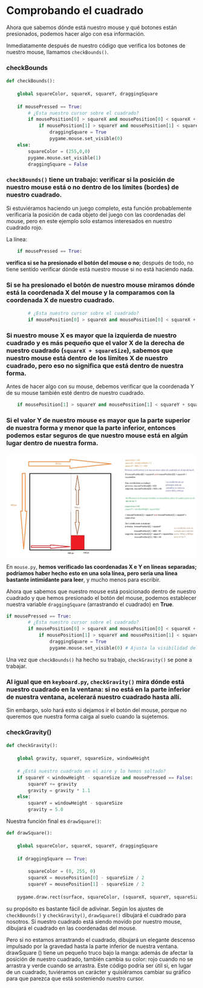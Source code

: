 # Comprobando el cuadrado

Ahora que sabemos dónde está nuestro mouse y qué botones están presionados, podemos hacer algo con esa información. 

Inmediatamente después de nuestro código que verifica los botones de nuestro mouse, llamamos `checkBounds()`. 

### checkBounds
```python
def checkBounds():

    global squareColor, squareX, squareY, draggingSquare

    if mousePressed == True:
        # ¿Esta nuestro cursor sobre el cuadrado?
        if mousePosition[0] > squareX and mousePosition[0] < squareX + squareSize:
            if mousePosition[1] > squareY and mousePosition[1] < squareY + squareSize:
                draggingSquare = True
                pygame.mouse.set_visible(0)
    else:
        squareColor = (255,0,0)
        pygame.mouse.set_visible(1)
        draggingSquare = False
```
### `checkBounds()` tiene un trabajo: verificar si la posición de nuestro mouse está o no dentro de los límites (bordes) de nuestro cuadrado.

Si estuviéramos haciendo un juego completo, esta función probablemente verificaría la posición de cada objeto del juego con las coordenadas del mouse, pero en este ejemplo solo estamos interesados en nuestro cuadrado rojo.

La línea:
```python 
    if mousePressed == True:
```
**verifica si se ha presionado el botón del mouse o no**; después de todo, no tiene sentido verificar dónde está nuestro mouse si no está haciendo nada. 

### Si se ha presionado el botón de nuestro mouse miramos dónde está la coordenada X del mouse y la comparamos con la coordenada X de nuestro cuadrado.
```python 
        # ¿Esta nuestro cursor sobre el cuadrado?
        if mousePosition[0] > squareX and mousePosition[0] < squareX + squareSize:
```
### Si nuestro mouse X es mayor que la izquierda de nuestro cuadrado y es más pequeño que el valor X de la derecha de nuestro cuadrado (`squareX + squareSize`), sabemos que nuestro mouse está dentro de los límites X de nuestro cuadrado, pero eso no significa que está dentro de nuestra forma.

Antes de hacer algo con su mouse, debemos verificar que la coordenada Y de su mouse también esté dentro de nuestro cuadrado.

```python
	if mousePosition[1] > squareY and mousePosition[1] < squareY + squareSize:
```

### Si el valor Y de nuestro mouse es mayor que la parte superior de nuestra forma y menor que la parte inferior, entonces podemos estar seguros de que nuestro mouse está en algún lugar dentro de nuestra forma. 

![](https://github.com/Ezzzzzzzzzzzzzz/Taller_PyG/blob/master/PracticasPyG/Practica3/mousecontrol.jpg)

En `mouse.py`, **hemos verificado las coordenadas X e Y en líneas separadas; podríamos haber hecho esto en una sola línea, pero sería una línea bastante intimidante para leer**, y mucho menos para escribir. 

Ahora que sabemos que nuestro mouse está posicionado dentro de nuestro cuadrado y que hemos presionado el botón del mouse, podemos establecer nuestra variable `draggingSquare` (arrastrando el cuadrado) en **True**.

```python 
if mousePressed == True:
        # ¿Esta nuestro cursor sobre el cuadrado?
        if mousePosition[0] > squareX and mousePosition[0] < squareX + squareSize:
            if mousePosition[1] > squareY and mousePosition[1] < squareY + squareSize:
                draggingSquare = True
                pygame.mouse.set_visible(0) # Ajusta la visibilidad del puntero a 0 (desaparece)
```
Una vez que `checkBounds()` ha hecho su trabajo, `checkGravity()` se pone a trabajar. 

### Al igual que en `keyboard.py`, `checkGravity()` mira dónde está nuestro cuadrado en la ventana: si no está en la parte inferior de nuestra ventana, acelerará nuestro cuadrado hasta allí. 

Sin embargo, solo hará esto si dejamos ir el botón del mouse, porque no queremos que nuestra forma caiga al suelo cuando la sujetemos.

### checkGravity()
```python 
def checkGravity():

    global gravity, squareY, squareSize, windowHeight

    # ¿Está nuestro cuadrado en el aire y lo hemos soltado? 
    if squareY < windowHeight - squareSize and mousePressed == False:
        squareY += gravity
        gravity = gravity * 1.1
    else:
        squareY = windowHeight - squareSize
        gravity = 5.0
```

Nuestra función final es `drawSquare()`:

```python
def drawSquare():

    global squareColor, squareX, squareY, draggingSquare

    if draggingSquare == True:

        squareColor = (0, 255, 0)
        squareX = mousePosition[0] - squareSize / 2
        squareY = mousePosition[1] - squareSize / 2

    pygame.draw.rect(surface, squareColor, (squareX, squareY, squareSize, squareSize))
```

 su propósito es bastante fácil de adivinar. Según los ajustes de `checkBounds()` y `checkGravity()`, `drawSquare()` dibujará el cuadrado para nosotros. Si nuestro cuadrado está siendo movido por nuestro mouse, dibujará el cuadrado en las coordenadas del mouse.

Pero si no estamos arrastrando el cuadrado, dibujará un elegante descenso impulsado por la gravedad hasta la parte inferior de nuestra ventana. drawSquare () tiene un pequeño truco bajo la manga: además de afectar la posición de nuestro cuadrado, también cambia su color: rojo cuando no se arrastra y verde cuando se arrastra. Este código podría ser útil si, en lugar de un cuadrado, tuviéramos un carácter y quisiéramos cambiar su gráfico para que parezca que está sosteniendo nuestro cursor.
<!--stackedit_data:
eyJoaXN0b3J5IjpbLTE0MzIwMDc5NDEsOTY1NDA2NjQzLDE2NT
g1NTEzODEsLTEzMjU4NzAzNzgsLTE1NzcxODkwNDUsLTQ2MzIw
Mzg5OSw1NTA5MjkyMzQsLTcxODU5MDcwM119
-->